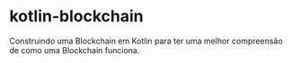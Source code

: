 # kotlin-blockchain

Construindo uma Blockchain em Kotlin para ter uma melhor compreensão de como uma Blockchain funciona.
